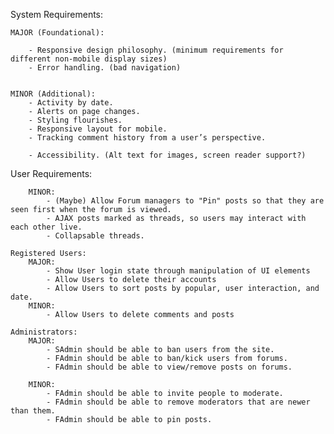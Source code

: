 System Requirements:

    MAJOR (Foundational):
        
        - Responsive design philosophy. (minimum requirements for different non-mobile display sizes)
        - Error handling. (bad navigation)
    

    MINOR (Additional):
        - Activity by date.
        - Alerts on page changes.
        - Styling flourishes.
        - Responsive layout for mobile.
        - Tracking comment history from a user’s perspective.

        - Accessibility. (Alt text for images, screen reader support?)
        
User Requirements:

    
        MINOR:
            - (Maybe) Allow Forum managers to "Pin" posts so that they are seen first when the forum is viewed.
            - AJAX posts marked as threads, so users may interact with each other live.
            - Collapsable threads.

    Registered Users:
        MAJOR:
            - Show User login state through manipulation of UI elements
            - Allow Users to delete their accounts
            - Allow Users to sort posts by popular, user interaction, and date.
        MINOR:
            - Allow Users to delete comments and posts

    Administrators:
        MAJOR:
            - SAdmin should be able to ban users from the site.
            - FAdmin should be able to ban/kick users from forums.
            - FAdmin should be able to view/remove posts on forums.
            
        MINOR:
            - FAdmin should be able to invite people to moderate. 
            - FAdmin should be able to remove moderators that are newer than them.
            - FAdmin should be able to pin posts.

